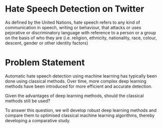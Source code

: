 #  Hate Speech Detection on Twitter

As defined by the United Nations, hate speech refers to any kind of communication in speech, writing or behaviour, that attacks or uses pejorative or discriminatory language with reference to a person or a group on the basis of who they are (i.e. religion, ethnicity, nationality, race, colour, descent, gender or other identity factors)

# Problem Statement
Automatic hate speech detection using machine learning has typically been done using classical methods. Over time, more complex deep learning methods have been introduced for more efficient and accurate detection. 

Given the advantages of deep learning methods, should the classical methods still be used? 

To answer this question, we will develop robust deep learning methods and compare them to optimised classical machine learning algorithms, thereby developing a comparative study.
